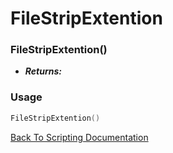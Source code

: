 # FileStripExtention

### FileStripExtention()
- ***Returns:*** 

### Usage

```Lua
FileStripExtention()
```


[Back To Scripting Documentation](../README.md)
